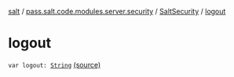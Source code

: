 [salt](../../index.md) / [pass.salt.code.modules.server.security](../index.md) / [SaltSecurity](index.md) / [logout](./logout.md)

# logout

`var logout: `[`String`](https://kotlinlang.org/api/latest/jvm/stdlib/kotlin/-string/index.html) [(source)](https://github.com/kurbaniec-tgm/salt/tree/master/code/modules/server/security/SaltSecurity.kt#L18)